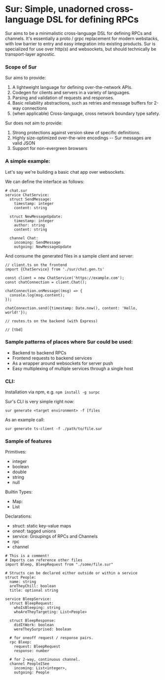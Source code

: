 # Sur: Simple, unadorned cross-language DSL for defining RPCs

Sur aims to be a minimalistic cross-language DSL for defining RPCs and channels.
It's essentially a proto / grpc replacement for modern webstacks, with low
barrier to entry and easy integration into existing products. Sur is specialized
for use over http(s) and websockets, but should technically be transport-layer
agnostic.

### Scope of Sur

Sur aims to provide:

1. A lightweight language for defining over-the-network APIs.
2. Codegen for clients and servers in a variety of languages.
3. Parsing and validation of requests and responses.
4. Basic reliability abstractions, such as retries and message buffers for 2-way
   connections
5. (when applicable) Cross-language, cross network boundary type safety.

Sur does not aim to provide:

1. Strong protections against version skew of specific definitions.
2. Highly size-optimized over-the-wire encodings -- Sur messages are valid JSON
3. Support for non-evergreen browsers

### A simple example:

Let's say we're building a basic chat app over websockets.

We can define the interface as follows:

```
# chat.sur
service ChatService:
  struct SendMessage:
    timestamp: integer
    content: string

  struct NewMessageUpdate:
    timestamp: integer
    author: string
    content: string

  channel Chat:
    incoming: SendMessage
    outgoing: NewMessageUpdate
```

And consume the generated files in a sample client and server:

```
// client.ts on the frontend
import {ChatService} from './sur/chat.gen.ts'

const client = new ChatService('https://example.com');
const chatConnection = client.Chat();

chatConnection.onMessage((msg) => {
  console.log(msg.content);
});

chatConnection.send({timestamp: Date.now(), content: 'Hello, world!'});

```

```
// routes.ts on the backend (with Express)

// [tbd]
```

### Sample patterns of places where Sur could be used:

- Backend to backend RPCs
- Frontend requests to backend services
- As a wrapper around websockets for server push
- Easy multiplexing of multiple services through a single host

### CLI:

Installation via npm, e.g. `npm install -g surpc`

Sur's CLI is very simple right now:

`sur generate <target environment> -f [files`

As an example call:

`sur generate ts-client -f ./path/to/file.sur`

### Sample of features

Primitives:

- integer
- boolean
- double
- string
- null

Builtin Types:

- Map:
- List

Declarations:

- struct: static key-value maps
- oneof: tagged unions
- service: Groupings of RPCs and Channels
- rpc
- channel

```
# This is a comment!
# Imports can reference other files
import Bleep, BleepRequest from "./some/file.sur"

# Structs can be declared either outside or within a service
struct People:
  name: string
  areTheyChill: boolean
  title: optional string

service BleepService:
  struct BleepRequest:
    whoIsBleeping: string
    whoAreTheyTargeting: List<People>

  struct BleepResponse:
    didItWork: boolean
    wereTheySurprised: boolean

  # for oneoff request / response pairs.
  rpc Bleep:
    request: BleepRequest
    response: number

  # for 2-way, continuous channel.
  channel PeopleISee
    incoming: List<integer>,
    outgoing: People

```
